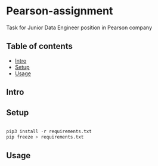 # Pearson-assignment

Task for Junior Data Engineer position in Pearson company

## Table of contents
* [Intro](#intro)
* [Setup](#setup)
* [Usage](#usage)

## Intro


## Setup

```python

pip3 install -r requirements.txt
pip freeze > requirements.txt

```

## Usage
